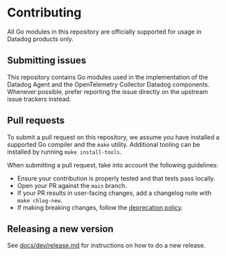 # Contributing

All Go modules in this repository are officially supported for usage in Datadog products only.

## Submitting issues

This repository contains Go modules used in the implementation of the Datadog Agent and the OpenTelemetry Collector Datadog components. Whenever possible, prefer reporting the issue directly on the upstream issue trackers instead.

## Pull requests

To submit a pull request on this repository, we assume you have installed a supported Go compiler and the `make` utility. Additional tooling can be installed by running `make install-tools`.

When submitting a pull request, take into account the following guidelines:

- Ensure your contribution is properly tested and that tests pass locally.
- Open your PR against the `main` branch.
- If your PR results in user-facing changes, add a changelog note with `make chlog-new`.
- If making breaking changes, follow the [deprecation policy][1].

## Releasing a new version

See [docs/dev/release.md][2] for instructions on how to do a new release.

[1]: /docs/dev/deprecation.md
[2]: /docs/dev/release.md
